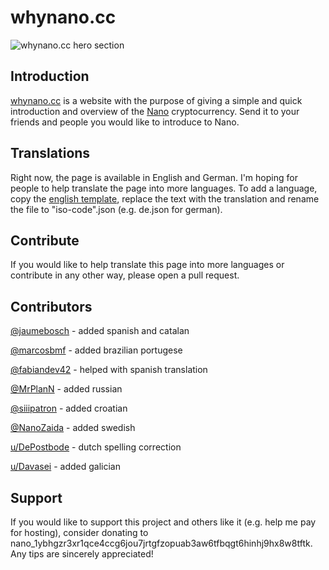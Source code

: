 # whynano.cc



![whynano.cc hero section](readme/hero.png)

## Introduction

[whynano.cc](whynano.cc) is a website with the purpose of giving a simple and quick introduction and overview of the [Nano](www.nano.org) cryptocurrency. Send it to your friends and people you would like to introduce to Nano.



## Translations

Right now, the page is available in English and German. I'm hoping for people to help translate the page into more languages. To add a language, copy the [english template](languages/en.json), replace the text with the translation and rename the file to "iso-code".json (e.g. de.json for german).





## Contribute

If you would like to help translate this page into more languages or contribute in any other way, please open a pull request.


## Contributors

[@jaumebosch](https://www.twitter.com/jaumebosch) - added spanish and catalan

[@marcosbmf](https://www.twitter.com/marcosbmf) - added brazilian portugese

[@fabiandev42](https://twitter.com/fabiandev42) - helped with spanish translation

[@MrPlanN](https://twitter.com/MrPlanN) - added russian

[@siiipatron](https://twitter.com/siiipatron) - added croatian

[@NanoZaida](https://twitter.com/NanoZaida) - added swedish

[u/DePostbode](https://www.reddit.com/user/DePostbode) - dutch spelling correction

[u/Davasei](https://www.reddit.com/user/Davasei) - added galician


## Support

If you would like to support this project and others like it (e.g. help me pay for hosting), consider donating to nano_1ybhgzr3xr1qce4ccg6jou7jrtgfzopuab3aw6tfbqgt6hinhj9hx8w8tftk. Any tips are sincerely appreciated!